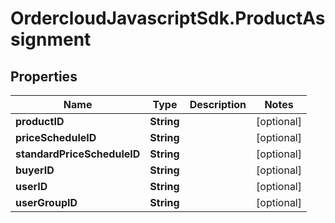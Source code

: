 # OrdercloudJavascriptSdk.ProductAssignment

## Properties
Name | Type | Description | Notes
------------ | ------------- | ------------- | -------------
**productID** | **String** |  | [optional] 
**priceScheduleID** | **String** |  | [optional] 
**standardPriceScheduleID** | **String** |  | [optional] 
**buyerID** | **String** |  | [optional] 
**userID** | **String** |  | [optional] 
**userGroupID** | **String** |  | [optional] 


